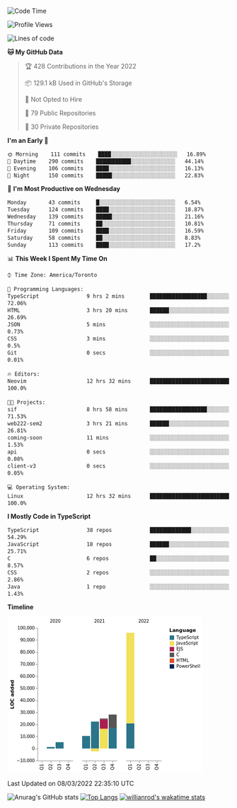 <!--START_SECTION:waka-->
![Code Time](http://img.shields.io/badge/Code%20Time-177%20hrs%2036%20mins-blue)

![Profile Views](http://img.shields.io/badge/Profile%20Views-24-blue)

![Lines of code](https://img.shields.io/badge/From%20Hello%20World%20I%27ve%20Written-186%20Thousand%20lines%20of%20code-blue)

**🐱 My GitHub Data** 

> 🏆 428 Contributions in the Year 2022
 > 
> 📦 129.1 kB Used in GitHub's Storage 
 > 
> 🚫 Not Opted to Hire
 > 
> 📜 79 Public Repositories 
 > 
> 🔑 30 Private Repositories  
 > 
**I'm an Early 🐤** 

```text
🌞 Morning    111 commits    ████░░░░░░░░░░░░░░░░░░░░░   16.89% 
🌆 Daytime    290 commits    ███████████░░░░░░░░░░░░░░   44.14% 
🌃 Evening    106 commits    ████░░░░░░░░░░░░░░░░░░░░░   16.13% 
🌙 Night      150 commits    █████░░░░░░░░░░░░░░░░░░░░   22.83%

```
📅 **I'm Most Productive on Wednesday** 

```text
Monday       43 commits     █░░░░░░░░░░░░░░░░░░░░░░░░   6.54% 
Tuesday      124 commits    ████░░░░░░░░░░░░░░░░░░░░░   18.87% 
Wednesday    139 commits    █████░░░░░░░░░░░░░░░░░░░░   21.16% 
Thursday     71 commits     ██░░░░░░░░░░░░░░░░░░░░░░░   10.81% 
Friday       109 commits    ████░░░░░░░░░░░░░░░░░░░░░   16.59% 
Saturday     58 commits     ██░░░░░░░░░░░░░░░░░░░░░░░   8.83% 
Sunday       113 commits    ████░░░░░░░░░░░░░░░░░░░░░   17.2%

```


📊 **This Week I Spent My Time On** 

```text
⌚︎ Time Zone: America/Toronto

💬 Programming Languages: 
TypeScript               9 hrs 2 mins        ██████████████████░░░░░░░   72.06% 
HTML                     3 hrs 20 mins       ██████░░░░░░░░░░░░░░░░░░░   26.69% 
JSON                     5 mins              ░░░░░░░░░░░░░░░░░░░░░░░░░   0.73% 
CSS                      3 mins              ░░░░░░░░░░░░░░░░░░░░░░░░░   0.5% 
Git                      0 secs              ░░░░░░░░░░░░░░░░░░░░░░░░░   0.01%

🔥 Editors: 
Neovim                   12 hrs 32 mins      █████████████████████████   100.0%

🐱‍💻 Projects: 
sif                      8 hrs 58 mins       ██████████████████░░░░░░░   71.53% 
web222-sem2              3 hrs 21 mins       ██████░░░░░░░░░░░░░░░░░░░   26.81% 
coming-soon              11 mins             ░░░░░░░░░░░░░░░░░░░░░░░░░   1.53% 
api                      0 secs              ░░░░░░░░░░░░░░░░░░░░░░░░░   0.08% 
client-v3                0 secs              ░░░░░░░░░░░░░░░░░░░░░░░░░   0.05%

💻 Operating System: 
Linux                    12 hrs 32 mins      █████████████████████████   100.0%

```

**I Mostly Code in TypeScript** 

```text
TypeScript               38 repos            █████████████░░░░░░░░░░░░   54.29% 
JavaScript               18 repos            ██████░░░░░░░░░░░░░░░░░░░   25.71% 
C                        6 repos             ██░░░░░░░░░░░░░░░░░░░░░░░   8.57% 
CSS                      2 repos             ░░░░░░░░░░░░░░░░░░░░░░░░░   2.86% 
Java                     1 repo              ░░░░░░░░░░░░░░░░░░░░░░░░░   1.43%

```


**Timeline**

![Chart not found](https://raw.githubusercontent.com/wise-introvert/wise-introvert/master/charts/bar_graph.png) 


 Last Updated on 08/03/2022 22:35:10 UTC
<!--END_SECTION:waka-->

![Anurag's GitHub stats](https://github-readme-stats.vercel.app/api?username=wise-introvert&count_private=true&show_icons=true)
[![Top Langs](https://github-readme-stats.vercel.app/api/top-langs/?username=wise-introvert&langs_count=10)](https://github.com/anuraghazra/github-readme-stats)
[![willianrod's wakatime stats](https://github-readme-stats.vercel.app/api/wakatime?username=wiseintrovert)](https://github.com/anuraghazra/github-readme-stats)

